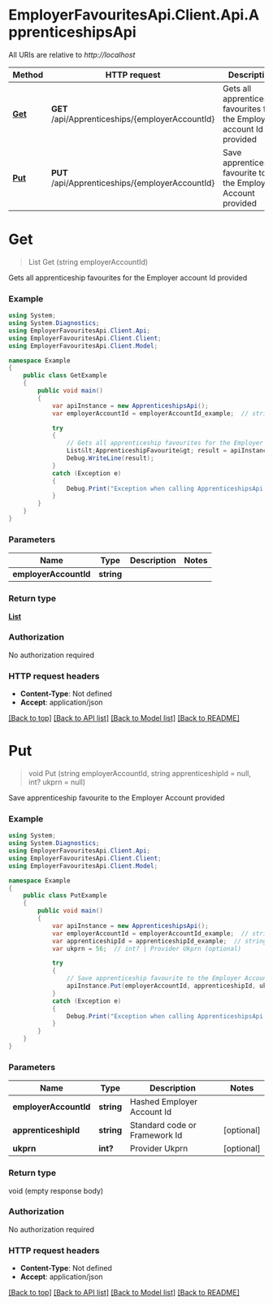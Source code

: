 # EmployerFavouritesApi.Client.Api.ApprenticeshipsApi

All URIs are relative to *http://localhost*

Method | HTTP request | Description
------------- | ------------- | -------------
[**Get**](ApprenticeshipsApi.md#get) | **GET** /api/Apprenticeships/{employerAccountId} | Gets all apprenticeship favourites for the Employer account Id provided
[**Put**](ApprenticeshipsApi.md#put) | **PUT** /api/Apprenticeships/{employerAccountId} | Save apprenticeship favourite to the Employer Account provided


<a name="get"></a>
# **Get**
> List<ApprenticeshipFavourite> Get (string employerAccountId)

Gets all apprenticeship favourites for the Employer account Id provided

### Example
```csharp
using System;
using System.Diagnostics;
using EmployerFavouritesApi.Client.Api;
using EmployerFavouritesApi.Client.Client;
using EmployerFavouritesApi.Client.Model;

namespace Example
{
    public class GetExample
    {
        public void main()
        {
            var apiInstance = new ApprenticeshipsApi();
            var employerAccountId = employerAccountId_example;  // string | 

            try
            {
                // Gets all apprenticeship favourites for the Employer account Id provided
                List&lt;ApprenticeshipFavourite&gt; result = apiInstance.Get(employerAccountId);
                Debug.WriteLine(result);
            }
            catch (Exception e)
            {
                Debug.Print("Exception when calling ApprenticeshipsApi.Get: " + e.Message );
            }
        }
    }
}
```

### Parameters

Name | Type | Description  | Notes
------------- | ------------- | ------------- | -------------
 **employerAccountId** | **string**|  | 

### Return type

[**List<ApprenticeshipFavourite>**](ApprenticeshipFavourite.md)

### Authorization

No authorization required

### HTTP request headers

 - **Content-Type**: Not defined
 - **Accept**: application/json

[[Back to top]](#) [[Back to API list]](../README.md#documentation-for-api-endpoints) [[Back to Model list]](../README.md#documentation-for-models) [[Back to README]](../README.md)

<a name="put"></a>
# **Put**
> void Put (string employerAccountId, string apprenticeshipId = null, int? ukprn = null)

Save apprenticeship favourite to the Employer Account provided

### Example
```csharp
using System;
using System.Diagnostics;
using EmployerFavouritesApi.Client.Api;
using EmployerFavouritesApi.Client.Client;
using EmployerFavouritesApi.Client.Model;

namespace Example
{
    public class PutExample
    {
        public void main()
        {
            var apiInstance = new ApprenticeshipsApi();
            var employerAccountId = employerAccountId_example;  // string | Hashed Employer Account Id
            var apprenticeshipId = apprenticeshipId_example;  // string | Standard code or Framework Id (optional) 
            var ukprn = 56;  // int? | Provider Ukprn (optional) 

            try
            {
                // Save apprenticeship favourite to the Employer Account provided
                apiInstance.Put(employerAccountId, apprenticeshipId, ukprn);
            }
            catch (Exception e)
            {
                Debug.Print("Exception when calling ApprenticeshipsApi.Put: " + e.Message );
            }
        }
    }
}
```

### Parameters

Name | Type | Description  | Notes
------------- | ------------- | ------------- | -------------
 **employerAccountId** | **string**| Hashed Employer Account Id | 
 **apprenticeshipId** | **string**| Standard code or Framework Id | [optional] 
 **ukprn** | **int?**| Provider Ukprn | [optional] 

### Return type

void (empty response body)

### Authorization

No authorization required

### HTTP request headers

 - **Content-Type**: Not defined
 - **Accept**: application/json

[[Back to top]](#) [[Back to API list]](../README.md#documentation-for-api-endpoints) [[Back to Model list]](../README.md#documentation-for-models) [[Back to README]](../README.md)

